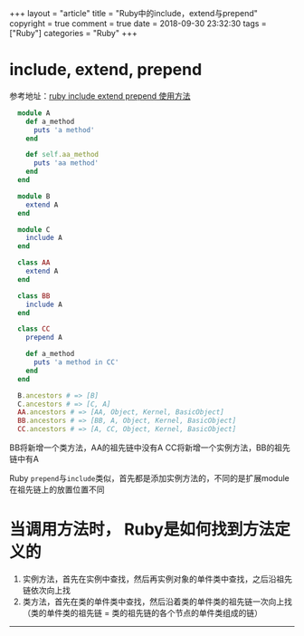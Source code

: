 +++
layout = "article"
title = "Ruby中的include，extend与prepend"
copyright = true
comment = true
date = 2018-09-30 23:32:30
tags = ["Ruby"]
categories = "Ruby"
+++

include, extend, prepend
======
参考地址：[ruby include extend prepend 使用方法](https://ruby-china.org/topics/21501)
<!-- more -->
``` ruby
  module A
    def a_method
      puts 'a method'
    end

    def self.aa_method
      puts 'aa method'
    end
  end

  module B
    extend A
  end

  module C
    include A
  end

  class AA
    extend A
  end

  class BB
    include A
  end

  class CC
    prepend A

    def a_method
      puts 'a method in CC'
    end
  end

  B.ancestors # => [B]
  C.ancestors # => [C, A]
  AA.ancestors # => [AA, Object, Kernel, BasicObject]
  BB.ancestors # => [BB, A, Object, Kernel, BasicObject]
  CC.ancestors # => [A, CC, Object, Kernel, BasicObject]
```

BB将新增一个类方法，AA的祖先链中没有A
CC将新增一个实例方法，BB的祖先链中有A

Ruby `prepend`与`include`类似，首先都是添加实例方法的，不同的是扩展module在祖先链上的放置位置不同

当调用方法时， Ruby是如何找到方法定义的
======

1. 实例方法，首先在实例中查找，然后再实例对象的单件类中查找，之后沿祖先链依次向上找
2. 类方法，首先在类的单件类中查找，然后沿着类的单件类的祖先链一次向上找（类的单件类的祖先链 = 类的祖先链的各个节点的单件类组成的链）


---
